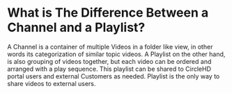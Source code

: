 # What is The Difference Between a Channel and a Playlist?

A Channel is a container of multiple Videos in a folder like view, in other words its categorization of similar topic videos. A Playlist on the other hand, is also grouping of videos together, but each video can be ordered and arranged with a play sequence. This playlist can be shared to CircleHD portal users and external Customers as needed. Playlist is the only way to share videos to external users.

